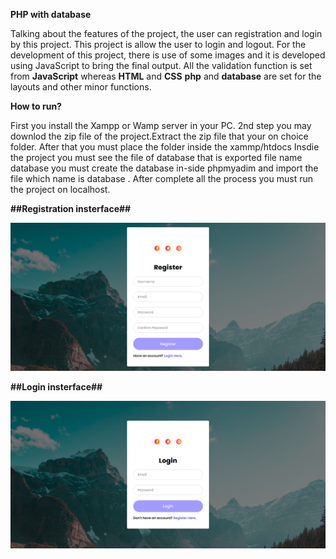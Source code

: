 
**PHP with database**

 Talking about the features of the project, the user can registration and login by this project. This project is allow the user to login and logout.
 For the development of this project, there is use of some images and it is developed using JavaScript to bring the final output. All the validation function is set from **JavaScript** whereas **HTML** and **CSS** **php** and **database** are set for the layouts and other minor functions.
 
**How to run?**

 First you install the Xampp or Wamp server in your PC.
 2nd step you may downlod the zip file of the project.Extract the zip file that your on choice folder.
 After that you must place the folder inside the xammp/htdocs
 Insdie the project you must see the file of database that is exported file name database you must create the database in-side phpmyadim and import the file which name is database .
After complete all the process you must run the project on localhost. 

**##Registration insterface##**

![](images/rr.png)


**##Login insterface##**


![](images/ll.png)

